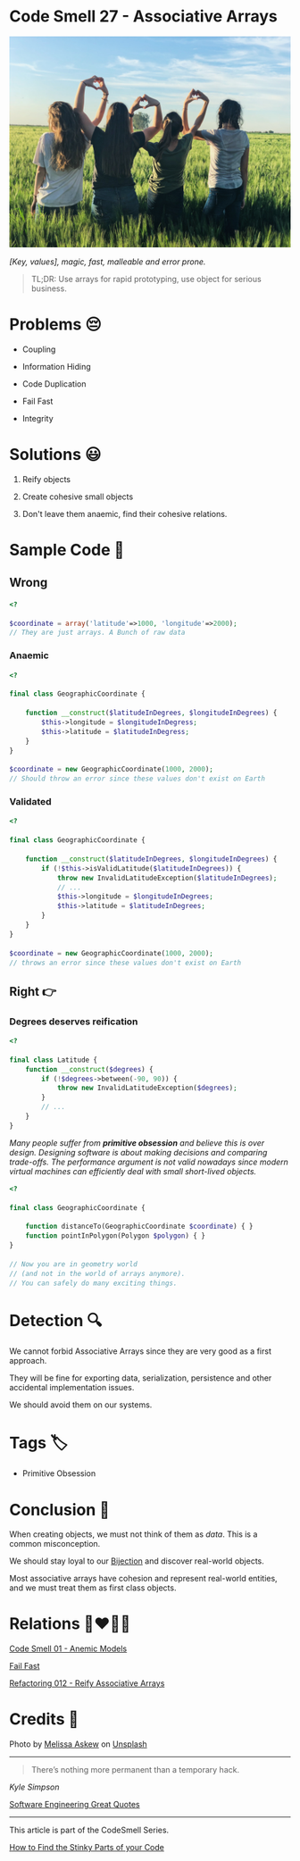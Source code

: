 # Code Smell 27 - Associative Arrays

![Code Smell 27 - Associative Arrays](Code%20Smell%2027%20-%20Associative%20Arrays.jpg)

*[Key, values], magic, fast, malleable and error prone.*

> TL;DR: Use arrays for rapid prototyping, use object for serious business.
 
# Problems 😔 

- Coupling

- Information Hiding

- Code Duplication

- Fail Fast

- Integrity

# Solutions 😃

1. Reify objects

2. Create cohesive small objects

3. Don't leave them anaemic, find their cohesive relations.

# Sample Code 📖

## Wrong 

<!-- [Gist Url](https://gist.github.com/mcsee/ff148550e3d2018c2ee345ea0790e8fc) -->

```php
<?

$coordinate = array('latitude'=>1000, 'longitude'=>2000); 
// They are just arrays. A Bunch of raw data
```

### Anaemic

<!-- [Gist Url](https://gist.github.com/mcsee/1ac19d1af240d28a59c01134cd487b7e) -->

```php
<?

final class GeographicCoordinate {

    function __construct($latitudeInDegrees, $longitudeInDegrees) {
        $this->longitude = $longitudeInDegress;
        $this->latitude = $latitudeInDegress;
    }
}

$coordinate = new GeographicCoordinate(1000, 2000);
// Should throw an error since these values don't exist on Earth
```

### Validated

<!-- [Gist Url](https://gist.github.com/mcsee/4753e242da21027d2a8e7243de877250) -->

```php
<?

final class GeographicCoordinate {

    function __construct($latitudeInDegrees, $longitudeInDegrees) {
        if (!$this->isValidLatitude($latitudeInDegrees)) {
            throw new InvalidLatitudeException($latitudeInDegrees);
            // ...
            $this->longitude = $longitudeInDegrees;
            $this->latitude = $latitudeInDegrees;
        }
    }
}

$coordinate = new GeographicCoordinate(1000, 2000);
// throws an error since these values don't exist on Earth
```

## Right 👉

### Degrees deserves reification

<!-- [Gist Url](https://gist.github.com/mcsee/33f84258133eb9bafbac1f85532527c6) -->

```php
<?

final class Latitude {
    function __construct($degrees) {
        if (!$degrees->between(-90, 90)) {
            throw new InvalidLatitudeException($degrees);
        }
        // ...
    }
}
```

*Many people suffer from __primitive obsession__ and believe this is over design. 
Designing software is about making decisions and comparing trade-offs.
The performance argument is not valid nowadays since modern virtual machines can efficiently deal with small short-lived objects.*

<!-- [Gist Url](https://gist.github.com/mcsee/9f7c55093672a63ec8c89ca24b9a7277) -->

```php
<?

final class GeographicCoordinate {

    function distanceTo(GeographicCoordinate $coordinate) { }
    function pointInPolygon(Polygon $polygon) { }
}

// Now you are in geometry world
// (and not in the world of arrays anymore). 
// You can safely do many exciting things.
```

# Detection 🔍

We cannot forbid Associative Arrays since they are very good as a first approach.

They will be fine for exporting data, serialization, persistence and other accidental implementation issues.

We should avoid them on our systems.

# Tags 🏷️

- Primitive Obsession

# Conclusion 🏁

When creating objects, we must not think of them as *data*. This is a common misconception.

We should stay loyal to our [Bijection](https://github.com/mcsee/Software-Design-Articles/tree/main/Articles/Theory/The%20One%20and%20Only%20Software%20Design%20Principle/readme.md) and discover real-world objects.

Most associative arrays have cohesion and represent real-world entities, and we must treat them as first class objects.

# Relations 👩‍❤️‍💋‍👨

[Code Smell 01 - Anemic Models](https://github.com/mcsee/Software-Design-Articles/tree/main/Articles/Code%20Smells/Code%20Smell%2001%20-%20Anemic%20Models/readme.md)

[Fail Fast](https://github.com/mcsee/Software-Design-Articles/tree/main/Articles/Theory/Fail%20Fast/readme.md)

[Refactoring 012 - Reify Associative Arrays](https://github.com/mcsee/Software-Design-Articles/tree/main/Articles/Refactorings/Refactoring%20012%20-%20Reify%20Associative%20Arrays/readme.md)

# Credits 🙏

Photo by [Melissa Askew](https://unsplash.com/@melissaaskew) on [Unsplash](https://unsplash.com/s/photos/group)

* * *

> There’s nothing more permanent than a temporary hack.

_Kyle Simpson_ 

[Software Engineering Great Quotes](https://github.com/mcsee/Software-Design-Articles/tree/main/Articles/Quotes/Software%20Engineering%20Great%20Quotes/readme.md)

* * *

This article is part of the CodeSmell Series.

[How to Find the Stinky Parts of your Code](https://github.com/mcsee/Software-Design-Articles/tree/main/Articles/Code%20Smells/How%20to%20Find%20the%20Stinky%20parts%20of%20your%20Code/readme.md)
